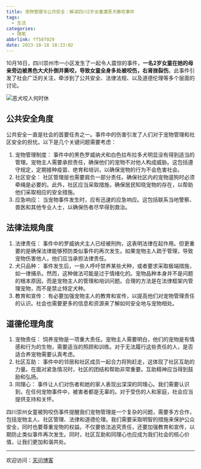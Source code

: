 ```yaml
---
title: 宠物管理与公共安全：解读四川2岁女童遭恶犬撕咬事件
tags:
  - 生活
categories:
  - 随笔
abbrlink: ff58f029
date: 2023-10-18 18:23:02
---
```


10月16日，四川崇州市一小区发生了一起令人震惊的事件，**一名2岁女童在她的母亲旁边被黑色大犬扑倒并撕咬，导致女童全身多处被咬伤，右肾挫裂伤**。此事件引发了社会广泛的关注，牵涉到了公共安全、法律法规、以及道德伦理等多个层面的讨论。

![恶犬咬人何时休](https://tiven.cn/static/img/news-02-UW20cBYd.jpg)

<!-- more -->

## 公共安全角度

公共安全一直是社会的首要任务之一。事件中的伤害引发了人们对于宠物管理和社区安全的担忧。以下是几个关键问题需要考虑：

1. 宠物管理制度： 事件中的黑色罗威纳犬和白色拉布拉多犬明显没有得到适当的管理。宠物主人需要承担责任，确保他们的宠物不对他人构成威胁。这包括遵守规定，定期接种疫苗、绝育和培训，以确保宠物的行为不会危害社会。
2. 社区安全： 社区管理层也需要肩负一部分责任。确保社区内的宠物遛狗时必须牵绳是必要的。此外，社区应当采取措施，确保居民知晓宠物的存在，以帮助他们采取相应的安全措施。
3. 应急响应： 当宠物事件发生时，应有迅速的应急响应。这包括联系当地警察、兽医和其他专业人士，以确保伤者尽早得到救治。

## 法律法规角度

1. 法律责任： 事件中的罗威纳犬主人已经被刑拘，这表明法律在起作用。但更重要的是确保法律能够预防类似事件的再次发生。如果宠物主人疏于管理，导致宠物伤害他人，他们应当承担法律责任。
2. 犬只品种： 事件发生后，一些人呼吁禁养某些犬种，或者要求采取极端措施，如一律捕杀。然而，这种做法可能是过于情绪化的。宠物品种本身并不是问题的根本原因，而是宠物主人的管理和培训问题。合理的方法是在法律框架内管理宠物，而不是禁止特定犬种。
3. 教育和宣传： 有必要加强宠物主人的教育和宣传，以提高他们对宠物管理责任的认识。社会也需要更多的信息和资源来了解如何安全地与宠物相处。

## 道德伦理角度

1. 宠物责任： 饲养宠物是一项重大责任。宠物主人需要明白，他们的宠物是有情感和行为的生物，需要适当的照顾和训练。对于无法履行这些责任的人，是否适合养宠物需要认真考虑。
2. 社区互助： 事件中的邻居和社区成员一起合力将狗赶走，这体现了社区互助的力量。在面对紧急情况时，社区的团结和帮助非常重要。互助精神应当得到鼓励和弘扬。
3. 同理心： 事件让人们对伤者和她的家人表现出深深的同理心。我们需要认识到，在任何宠物事件中，被害者都是无辜的。对于受伤的人和家庭，社会应当提供支持和关怀。

四川崇州女童被狗咬伤事件提醒我们宠物管理是一个复杂的问题，需要多方合作，包括宠物主人、社区管理、法律和道德伦理。我们需要采取明智的措施来保护公众安全，同时也要尊重宠物的权益。不仅要依法追究责任，还要加强教育和宣传，以期防止类似事件再次发生。同时，社区互助和同理心也应成为我们社会的核心价值，让我们更加和谐共处。

---

欢迎访问：[天问博客](https://tiven.cn/p/ff58f029/ "天问博客-专注于大前端技术")

